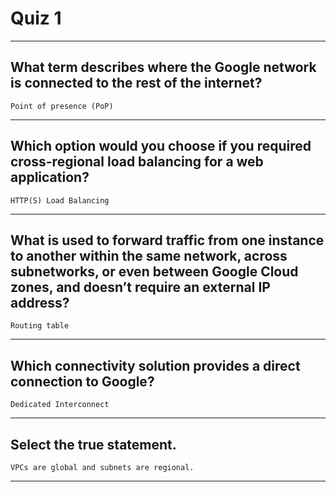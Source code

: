 # Quiz 1

---

## What term describes where the Google network is connected to the rest of the internet?

`Point of presence (PoP)`

---

## Which option would you choose if you required cross-regional load balancing for a web application?

`HTTP(S) Load Balancing`

---

## What is used to forward traffic from one instance to another within the same network, across subnetworks, or even between Google Cloud zones, and doesn’t require an external IP address?

`Routing table`

---

## Which connectivity solution provides a direct connection to Google?

`Dedicated Interconnect`

---

## Select the true statement.

`VPCs are global and subnets are regional.`

---
